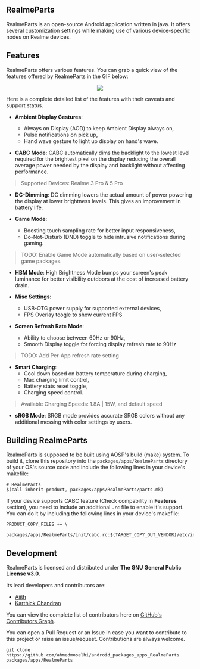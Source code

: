 RealmeParts
-----------
RealmeParts is an open-source Android application written in java. It offers several customization settings while making use of various device-specific nodes on Realme devices.

## Features
RealmeParts offers various features. You can grab a quick view of the features offered by RealmeParts in the GIF below:

<p align="center">
  <img src="assets/RealmeParts.gif">
</p>

Here is a complete detailed list of the features with their caveats and support status.

- **Ambient Display Gestures**:
  - Always on Display (AOD) to keep Ambient Display always on,
  - Pulse notifications on pick up,
  - Hand wave gesture to light up display on hand's wave.

- **CABC Mode**: CABC automatically dims the backlight to the lowest level required for the brightest pixel on the display reducing the overall average power needed by the display and backlight without affecting performance.
> Supported Devices: Realme 3 Pro & 5 Pro

- **DC-Dimming**: DC dimming lowers the actual amount of power powering the display at lower brightness levels. This gives an improvement in battery life.

- **Game Mode**:
  - Boosting touch sampling rate for better input responsiveness,
  - Do-Not-Disturb (DND) toggle to hide intrusive notifications during gaming.
>TODO: Enable Game Mode automatically based on user-selected game packages.

- **HBM Mode**: High Brightness Mode bumps your screen's peak luminance for better visibility outdoors at the cost of increased battery drain.

- **Misc Settings**: 
  - USB-OTG power supply for supported external devices,
  - FPS Overlay toogle to show current FPS

- **Screen Refresh Rate Mode**:
  - Ability to choose between 60Hz or 90Hz,
  - Smooth Display toggle for forcing display refresh rate to 90Hz
>TODO: Add Per-App refresh rate setting

- **Smart Charging**:
  - Cool down based on battery temperature during charging,
  - Max charging limit control,
  - Battery stats reset toggle,
  - Charging speed control.
> Available Charging Speeds: 1.8A | 15W, and default speed

- **sRGB Mode**:  SRGB mode provides accurate SRGB colors without any additional messing with color settings by users.

## Building RealmeParts
RealmeParts is supposed to be built using AOSP's build (make) system. To build it, clone this repository into the `packages/apps/RealmeParts` directory of your OS's source code and include the following lines in your device's makefile:
```
# RealmeParts
$(call inherit-product, packages/apps/RealmeParts/parts.mk)
```
If your device supports CABC feature (Check compability in **Features** section), you need to include an additional `.rc` file to enable it's support. You can do it by including the following lines in your device's makefile:
```
PRODUCT_COPY_FILES += \
    packages/apps/RealmeParts/init/cabc.rc:$(TARGET_COPY_OUT_VENDOR)/etc/init/cabc.rc
```
## Development
RealmeParts is licensed and distributed under **The GNU General Public License v3.0**. 

Its lead developers and contributors are:
- [Ajith](https://github.com/4j17h)
- [Karthick Chandran](https://github.com/karthick111)

You can view the complete list of contributors here on [GitHub's Contributors Graph](https://github.com/HyperTeam/packages_apps_RealmeParts/graphs/contributors).

You can open a Pull Request or an Issue in case you want to contribute to this project or raise an issue/request. Contributions are always welcome.

```
git clone https://github.com/ahmedmoselhi/android_packages_apps_RealmeParts packages/apps/RealmeParts
```
